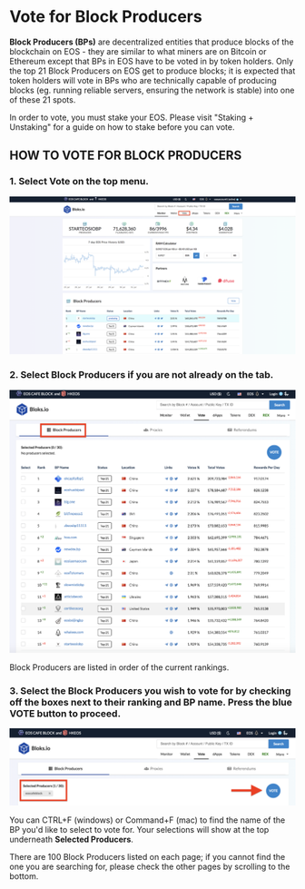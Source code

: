 # Vote for Block Producers

**Block Producers (BPs)** are decentralized entities that produce blocks of the blockchain on EOS - they are similar to what miners are on Bitcoin or Ethereum except that BPs in EOS have to be voted in by token holders. Only the top 21 Block Producers on EOS get to produce blocks; it is expected that token holders will vote in BPs who are technically capable of producing blocks (eg. running reliable servers, ensuring the network is stable) into one of these 21 spots.

In order to vote, you must stake your EOS. Please visit "Staking + Unstaking" for a guide on how to stake before you can vote.

## HOW TO VOTE FOR BLOCK PRODUCERS

### 1. Select **Vote** on the top menu.

![](<../.gitbook/assets/image (215).png>)

### 2. Select Block Producers if you are not already on the tab.

![](<../.gitbook/assets/image (50).png>)

Block Producers are listed in order of the current rankings.&#x20;

### 3. Select the Block Producers you wish to vote for by checking off the boxes next to their ranking and BP name. Press the blue VOTE button to proceed.

![](<../.gitbook/assets/image (38).png>)

You can CTRL+F (windows) or Command+F (mac) to find the name of the BP you'd like to select to vote for. Your selections will show at the top underneath **Selected Producers**.

There are 100 Block Producers listed on each page; if you cannot find the one you are searching for, please check the other pages by scrolling to the bottom.
